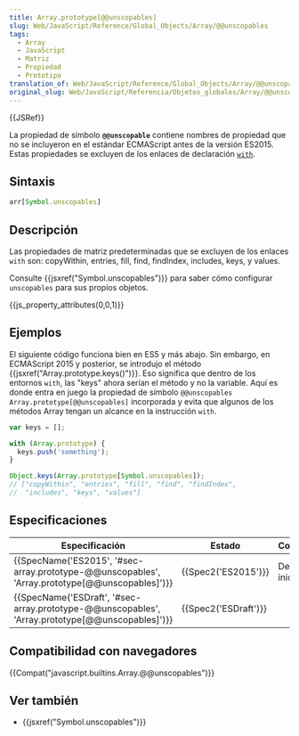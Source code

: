 ```yaml
---
title: Array.prototype[@@unscopables]
slug: Web/JavaScript/Reference/Global_Objects/Array/@@unscopables
tags:
  - Array
  - JavaScript
  - Matriz
  - Propiedad
  - Prototipo
translation_of: Web/JavaScript/Reference/Global_Objects/Array/@@unscopables
original_slug: Web/JavaScript/Referencia/Objetos_globales/Array/@@unscopables
---
```

{{JSRef}}

La propiedad de símbolo **`@@unscopable`** contiene nombres de propiedad que no se incluyeron en el estándar ECMAScript antes de la versión ES2015. Estas propiedades se excluyen de los enlaces de declaración [`with`](/es/docs/Web/JavaScript/Reference/Statements/with).

## Sintaxis

```js
arr[Symbol.unscopables]
```

## Descripción

Las propiedades de matriz predeterminadas que se excluyen de los enlaces `with` son: copyWithin, entries, fill, find, findIndex, includes, keys, y values.

Consulte {{jsxref("Symbol.unscopables")}} para saber cómo configurar `unscopables` para sus propios objetos.

{{js_property_attributes(0,0,1)}}

## Ejemplos

El siguiente código funciona bien en ES5 y más abajo. Sin embargo, en ECMAScript 2015 y posterior, se introdujo el método {{jsxref("Array.prototype.keys()")}}. Eso significa que dentro de los entornos `with`, las "keys" ahora serían el método y no la variable. Aquí es donde entra en juego la propiedad de símbolo `@@unscopables` `Array.prototype[@@unscopables]` incorporada y evita que algunos de los métodos Array tengan un alcance en la instrucción `with`.

```js
var keys = [];

with (Array.prototype) {
  keys.push('something');
}

Object.keys(Array.prototype[Symbol.unscopables]);
// ["copyWithin", "entries", "fill", "find", "findIndex",
//  "includes", "keys", "values"]
```

## Especificaciones

| Especificación                                                                                                                   | Estado                       | Comentario          |
| -------------------------------------------------------------------------------------------------------------------------------- | ---------------------------- | ------------------- |
| {{SpecName('ES2015', '#sec-array.prototype-@@unscopables', 'Array.prototype[@@unscopables]')}}     | {{Spec2('ES2015')}}     | Definición inicial. |
| {{SpecName('ESDraft', '#sec-array.prototype-@@unscopables', 'Array.prototype[@@unscopables]')}} | {{Spec2('ESDraft')}} |                     |

## Compatibilidad con navegadores

{{Compat("javascript.builtins.Array.@@unscopables")}}

## Ver también

- {{jsxref("Symbol.unscopables")}}
